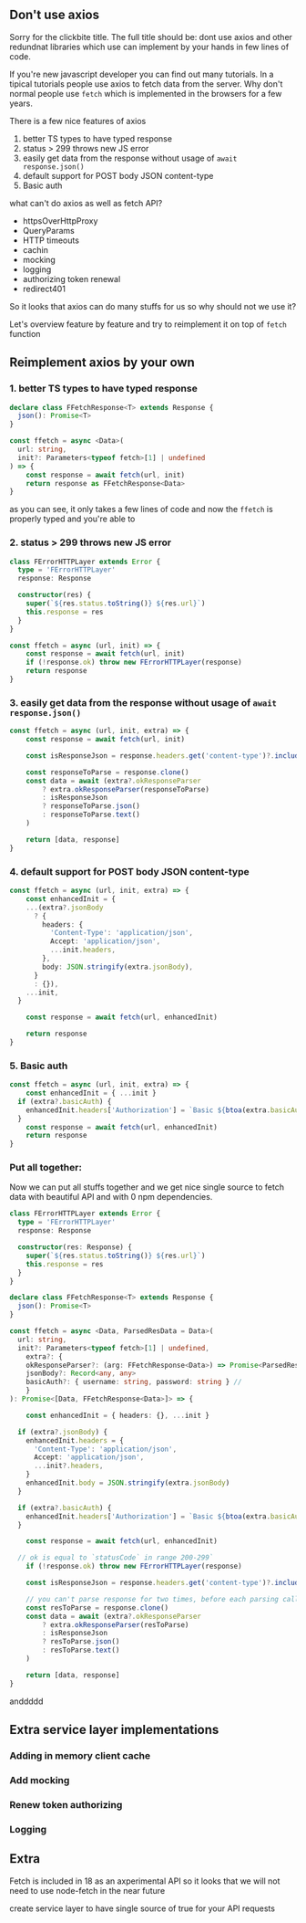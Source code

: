 
## Don't use axios


Sorry for the clickbite title. The full title should be: dont use axios and other redundnat libraries which use can implement by your hands in few lines of code.

If you're new javascript developer you can find out many tutorials. In a tipical tutorials people use axios to fetch data from the server. Why don't normal people use `fetch` which is implemented in the browsers for a few years.

There is a few nice features of axios
1. better TS types to have typed response
2. status > 299 throws new JS error
3. easily get data from the response without usage of `await response.json()`	
4. default support for POST body JSON content-type
5. Basic auth


what can't do axios as well as fetch API?

- httpsOverHttpProxy
- QueryParams
- HTTP timeouts
- cachin
- mocking
- logging
- authorizing token renewal
- redirect401

So it looks that axios can do many stuffs for us so why should not we use it?

Let's overview feature by feature and try to reimplement it on top of `fetch` function


## Reimplement axios by your own

### 1. better TS types to have typed response

```ts
declare class FFetchResponse<T> extends Response {
  json(): Promise<T>
}

const ffetch = async <Data>(
  url: string,
  init?: Parameters<typeof fetch>[1] | undefined
) => {
	const response = await fetch(url, init) 
	return response as FFetchResponse<Data>
}

```

as you can see, it only takes a few lines of code and now the `ffetch` is properly typed and you're able to 



### 2. status > 299 throws new JS error

```ts
class FErrorHTTPLayer extends Error {
  type = 'FErrorHTTPLayer'
  response: Response

  constructor(res) {
    super(`${res.status.toString()} ${res.url}`)
    this.response = res
  }
}

const ffetch = async (url, init) => {
	const response = await fetch(url, init)
	if (!response.ok) throw new FErrorHTTPLayer(response)
	return response
}
```



### 3. easily get data from the response without usage of `await response.json()`	

```ts
const ffetch = async (url, init, extra) => {
	const response = await fetch(url, init)

	const isResponseJson = response.headers.get('content-type')?.includes('application/json')

	const responseToParse = response.clone()
	const data = await (extra?.okResponseParser
		? extra.okResponseParser(responseToParse)
		: isResponseJson
		? responseToParse.json()
		: responseToParse.text()
	)

	return [data, response]
}
```


### 4. default support for POST body JSON content-type

```ts
const ffetch = async (url, init, extra) => {
	const enhancedInit = {
    ...(extra?.jsonBody 
      ? {
        headers: {
          'Content-Type': 'application/json',
          Accept: 'application/json',
          ...init.headers,
        },
        body: JSON.stringify(extra.jsonBody),
      }
      : {}),
    ...init,
  }

	const response = await fetch(url, enhancedInit)

	return response
}
```


### 5. Basic auth

```ts
const ffetch = async (url, init, extra) => {
	const enhancedInit = { ...init }
  if (extra?.basicAuth) {
    enhancedInit.headers['Authorization'] = `Basic ${btoa(extra.basicAuth.username + ":" + extra.basicAuth.password)}`
  }
	const response = await fetch(url, enhancedInit)
	return response
}
```

### Put all together:

Now we can put all stuffs together and we get nice single source to fetch data with beautiful API and with 0 npm dependencies.

```ts
class FErrorHTTPLayer extends Error {
  type = 'FErrorHTTPLayer'
  response: Response

  constructor(res: Response) {
    super(`${res.status.toString()} ${res.url}`)
    this.response = res
  }
}

declare class FFetchResponse<T> extends Response {
  json(): Promise<T>
}

const ffetch = async <Data, ParsedResData = Data>(
  url: string,
  init?: Parameters<typeof fetch>[1] | undefined,
	extra?: {
    okResponseParser?: (arg: FFetchResponse<Data>) => Promise<ParsedResData>
    jsonBody?: Record<any, any>
    basicAuth?: { username: string, password: string } // 
	}
): Promise<[Data, FFetchResponse<Data>]> => {

	const enhancedInit = { headers: {}, ...init }

  if (extra?.jsonBody) {
    enhancedInit.headers = {
      'Content-Type': 'application/json',
      Accept: 'application/json',
      ...init?.headers,
    }
    enhancedInit.body = JSON.stringify(extra.jsonBody)
  }

  if (extra?.basicAuth) {
    enhancedInit.headers['Authorization'] = `Basic ${btoa(extra.basicAuth.username + ":" + extra.basicAuth.password)}`
  }

	const response = await fetch(url, enhancedInit)

  // ok is equal to `statusCode` in range 200-299`
	if (!response.ok) throw new FErrorHTTPLayer(response)

	const isResponseJson = response.headers.get('content-type')?.includes('application/json')

	// you can't parse response for two times, before each parsing call the `.clone()` method
	const resToParse = response.clone()
	const data = await (extra?.okResponseParser
		? extra.okResponseParser(resToParse)
		: isResponseJson
		? resToParse.json()
		: resToParse.text()
	)

	return [data, response]
}

```

anddddd

## Extra service layer implementations

### Adding in memory client cache

### Add mocking

### Renew token authorizing

### Logging


## Extra

Fetch is included in 18 as an axperimental API so it looks that we will not need to use node-fetch in the near future


create service layer to have single source of true for your API requests